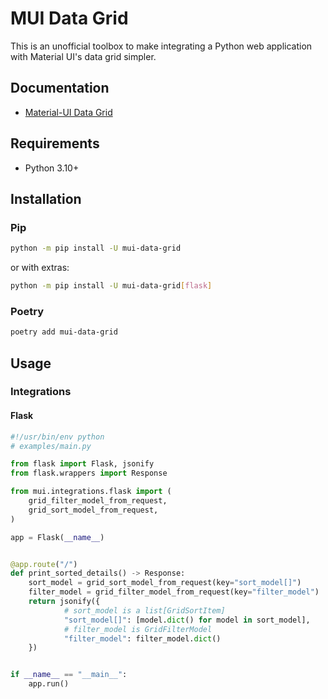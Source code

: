 # MUI Data Grid

This is an unofficial toolbox to make integrating a Python web application with Material UI's data grid simpler.

## Documentation

- [Material-UI Data Grid](https://mui.com/x/react-data-grid/)

## Requirements

- Python 3.10+

## Installation

### Pip

```sh
python -m pip install -U mui-data-grid
```

or with extras:

```sh
python -m pip install -U mui-data-grid[flask]
```

### Poetry

```sh
poetry add mui-data-grid
```

## Usage

### Integrations

#### Flask

```python
#!/usr/bin/env python
# examples/main.py

from flask import Flask, jsonify
from flask.wrappers import Response

from mui.integrations.flask import (
    grid_filter_model_from_request,
    grid_sort_model_from_request,
)

app = Flask(__name__)


@app.route("/")
def print_sorted_details() -> Response:
    sort_model = grid_sort_model_from_request(key="sort_model[]")
    filter_model = grid_filter_model_from_request(key="filter_model")
    return jsonify({
            # sort_model is a list[GridSortItem]
            "sort_model[]": [model.dict() for model in sort_model],
            # filter_model is GridFilterModel
            "filter_model": filter_model.dict()
    })


if __name__ == "__main__":
    app.run()
```
